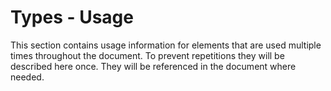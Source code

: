 # Types - Usage

This section contains usage information for elements that are used
multiple times throughout the document. To prevent repetitions they will be
described here once. They will be referenced in the document where needed.